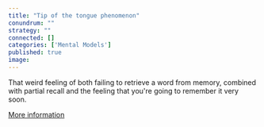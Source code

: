 ```yaml
---
title: "Tip of the tongue phenomenon"
conundrum: ""
strategy: ""
connected: []
categories: ['Mental Models']
published: true
image: 
---
```


That weird feeling of both failing to retrieve a word from memory, combined with partial recall and the feeling that you're going to remember it very soon.

[More information](https://en.wikipedia.org/wiki/Tip_of_the_tongue)


